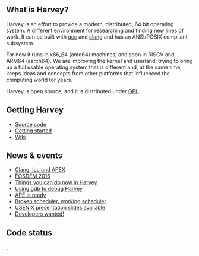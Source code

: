 
## What is Harvey?

Harvey is an effort to provide a modern, distributed, 64 bit operating system. A different environment for researching and finding new lines of work. It can be built with <a href="https://gcc.gnu.org/">gcc</a> and <a href="http://clang.llvm.org/">clang</a> and has an ANSI/POSIX compliant subsystem.

For now it runs in x86_64 (amd64) machines, and soon in RISCV and ARM64 (aarch64). We are improving the kernel and userland, trying to bring up a full usable operating system that is different and, at the same time, keeps ideas and concepts from other platforms that influenced the computing world for years. 

Harvey is open source, and it is distributed under [GPL](http://www.gnu.org/licenses/old-licenses/gpl-2.0.en.html).

## Getting Harvey

- [Source code](https://github.com/Harvey-OS/harvey)
- [Getting started](https://github.com/Harvey-OS/harvey/wiki/Getting-Started)
- [Wiki](https://github.com/Harvey-OS/harvey/wiki)


## News & events

* [Clang, Icc and APEX](news#clang-intel-c-compiler-and-apex)
* [FOSDEM 2016](news#harvey-at-FOSDEM-2016)
* [Things you can do now in Harvey](news#things-you-can-do-now-in-harvey)
* [Using gdb to debug Harvey](news#debugging-harvey-gdb)
* [APE is ready](news#ape-is-ready)
* [Broken scheduler, working scheduler](news#broken-scheduler)
* [USENIX presentation slides available](news#usenix-2015-materials)
* [Developers wanted!](news#developers-wanted)


<h2>Code status</h2>
<div class="lazy">
  <a href="https://travis-ci.org/Harvey-OS/harvey">
    <img alt="travis badge" src="data:image/png;base64,R0lGODlhAQABAAD/ACwAAAAAAQABAAACADs=" data-src="https://travis-ci.org/Harvey-OS/harvey.svg?branch=master">
  </a>
  <a href="https://scan.coverity.com/projects/5328">
    <img alt="coverity badge" src="data:image/png;base64,R0lGODlhAQABAAD/ACwAAAAAAQABAAACADs=" data-src="https://scan.coverity.com/projects/5328/badge.svg">
  </a>
</div>

